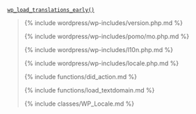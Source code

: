 <p><code><a href="https://developer.wordpress.org/reference/functions/wp_load_translations_early/">wp_load_translations_early()</a></code></p>

<blockquote>

{% include wordpress/wp-includes/version.php.md %}

{% include wordpress/wp-includes/pomo/mo.php.md %}
 
{% include wordpress/wp-includes/l10n.php.md %}

{% include wordpress/wp-includes/locale.php.md %}

{% include functions/did_action.md %}

{% include functions/load_textdomain.md %}

{% include classes/WP_Locale.md %}

</blockquote>
